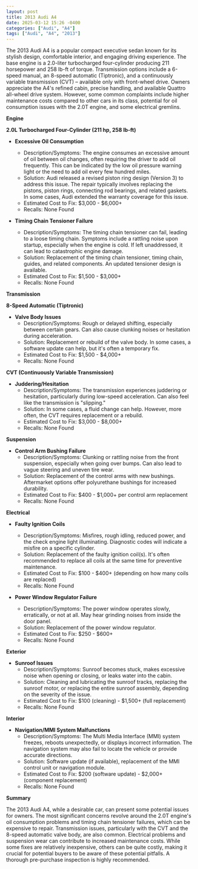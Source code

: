 ```yaml
---
layout: post
title: 2013 Audi A4
date: 2025-03-12 15:26 -0400
categories: ["Audi", "A4"]
tags: ["Audi", "A4", "2013"]
---
```

The 2013 Audi A4 is a popular compact executive sedan known for its stylish design, comfortable interior, and engaging driving experience. The base engine is a 2.0-liter turbocharged four-cylinder producing 211 horsepower and 258 lb-ft of torque. Transmission options include a 6-speed manual, an 8-speed automatic (Tiptronic), and a continuously variable transmission (CVT) – available only with front-wheel drive. Owners appreciate the A4's refined cabin, precise handling, and available Quattro all-wheel drive system. However, some common complaints include higher maintenance costs compared to other cars in its class, potential for oil consumption issues with the 2.0T engine, and some electrical gremlins.

**Engine**

**2.0L Turbocharged Four-Cylinder (211 hp, 258 lb-ft)**

*   **Excessive Oil Consumption**
    *   Description/Symptoms: The engine consumes an excessive amount of oil between oil changes, often requiring the driver to add oil frequently. This can be indicated by the low oil pressure warning light or the need to add oil every few hundred miles.
    *   Solution: Audi released a revised piston ring design (Version 3) to address this issue. The repair typically involves replacing the pistons, piston rings, connecting rod bearings, and related gaskets. In some cases, Audi extended the warranty coverage for this issue.
    *   Estimated Cost to Fix: $3,000 - $6,000+
    *   Recalls: None Found

*   **Timing Chain Tensioner Failure**
    *   Description/Symptoms: The timing chain tensioner can fail, leading to a loose timing chain. Symptoms include a rattling noise upon startup, especially when the engine is cold. If left unaddressed, it can lead to catastrophic engine damage.
    *   Solution: Replacement of the timing chain tensioner, timing chain, guides, and related components. An updated tensioner design is available.
    *   Estimated Cost to Fix: $1,500 - $3,000+
    *   Recalls: None Found

**Transmission**

**8-Speed Automatic (Tiptronic)**
*   **Valve Body Issues**
    * Description/Symptoms: Rough or delayed shifting, especially between certain gears. Can also cause clunking noises or hesitation during acceleration.
    * Solution: Replacement or rebuild of the valve body. In some cases, a software update can help, but it's often a temporary fix.
    * Estimated Cost to Fix: $1,500 - $4,000+
    * Recalls: None Found

**CVT (Continuously Variable Transmission)**
*   **Juddering/Hesitation**
    * Description/Symptoms: The transmission experiences juddering or hesitation, particularly during low-speed acceleration. Can also feel like the transmission is "slipping."
    * Solution: In some cases, a fluid change can help. However, more often, the CVT requires replacement or a rebuild.
    * Estimated Cost to Fix: $3,000 - $8,000+
    * Recalls: None Found

**Suspension**

*   **Control Arm Bushing Failure**
    *   Description/Symptoms: Clunking or rattling noise from the front suspension, especially when going over bumps. Can also lead to vague steering and uneven tire wear.
    *   Solution: Replacement of the control arms with new bushings. Aftermarket options offer polyurethane bushings for increased durability.
    *   Estimated Cost to Fix: $400 - $1,000+ per control arm replacement
    *   Recalls: None Found

**Electrical**

*   **Faulty Ignition Coils**
    * Description/Symptoms: Misfires, rough idling, reduced power, and the check engine light illuminating. Diagnostic codes will indicate a misfire on a specific cylinder.
    * Solution: Replacement of the faulty ignition coil(s). It's often recommended to replace all coils at the same time for preventive maintenance.
    * Estimated Cost to Fix: $100 - $400+ (depending on how many coils are replaced)
    * Recalls: None Found

*   **Power Window Regulator Failure**
    *   Description/Symptoms: The power window operates slowly, erratically, or not at all. May hear grinding noises from inside the door panel.
    *   Solution: Replacement of the power window regulator.
    *   Estimated Cost to Fix: $250 - $600+
    *   Recalls: None Found

**Exterior**

*   **Sunroof Issues**
    * Description/Symptoms: Sunroof becomes stuck, makes excessive noise when opening or closing, or leaks water into the cabin.
    * Solution: Cleaning and lubricating the sunroof tracks, replacing the sunroof motor, or replacing the entire sunroof assembly, depending on the severity of the issue.
    * Estimated Cost to Fix: $100 (cleaning) - $1,500+ (full replacement)
    * Recalls: None Found

**Interior**

*   **Navigation/MMI System Malfunctions**
    * Description/Symptoms: The Multi Media Interface (MMI) system freezes, reboots unexpectedly, or displays incorrect information. The navigation system may also fail to locate the vehicle or provide accurate directions.
    * Solution: Software update (if available), replacement of the MMI control unit or navigation module.
    * Estimated Cost to Fix: $200 (software update) - $2,000+ (component replacement)
    * Recalls: None Found

**Summary**

The 2013 Audi A4, while a desirable car, can present some potential issues for owners. The most significant concerns revolve around the 2.0T engine's oil consumption problems and timing chain tensioner failures, which can be expensive to repair. Transmission issues, particularly with the CVT and the 8-speed automatic valve body, are also common. Electrical problems and suspension wear can contribute to increased maintenance costs. While some fixes are relatively inexpensive, others can be quite costly, making it crucial for potential buyers to be aware of these potential pitfalls. A thorough pre-purchase inspection is highly recommended.

